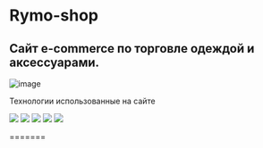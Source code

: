 # Rymo-shop

## Сайт e-commerce по торговле одеждой и аксессуарами. 
![image](https://user-images.githubusercontent.com/17219495/230758772-1b233b03-7a3e-41b7-b50a-5adcd1377ae0.png)

Технологии использованные на сайте

<img src="https://img.shields.io/badge/HTML5-003366?style=for-the-badge&logo=HTML5&logoColor=ffffff"> <img src="https://img.shields.io/badge/CSS3-003366?style=for-the-badge&logo=css3&logoColor=ffffff"> <img src="https://img.shields.io/badge/JavaScript-003366?style=for-the-badge&logo=javascript&logoColor=ffffff">
<img src="https://img.shields.io/badge/Bootstrap-003366?style=for-the-badge&logo=bootstrap&logoColor=ffffff"> <img src="https://img.shields.io/badge/Icomoon-003366?style=for-the-badge&logo=icomoon&logoColor=ffffff">

=======


